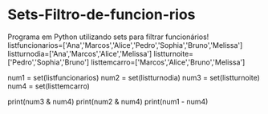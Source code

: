 # Sets-Filtro-de-funcion-rios
Programa em Python utilizando sets para filtrar funcionários!
listfuncionarios=['Ana','Marcos','Alice','Pedro','Sophia','Bruno','Melissa']
listturnodia=['Ana','Marcos','Alice','Melissa']
listturnoite=['Pedro','Sophia','Bruno']
listtemcarro=['Marcos','Alice','Bruno','Melissa']

num1 = set(listfuncionarios)
num2 = set(listturnodia)
num3 = set(listturnoite)
num4 = set(listtemcarro)

print(num3 & num4)
print(num2 & num4)
print(num1 - num4)
